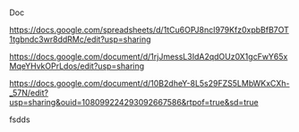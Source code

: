 # 

Doc 

https://docs.google.com/spreadsheets/d/1tCu6OPJ8ncI979Kfz0xpbBfB7OT1tgbndc3wr8ddRMc/edit?usp=sharing

https://docs.google.com/document/d/1rjJmessL3IdA2qdOUz0X1gcFwY65xMqeYHvkOPrLdos/edit?usp=sharing

https://docs.google.com/document/d/10B2dheY-8L5s29FZS5LMbWKxCXh-_57N/edit?usp=sharing&ouid=108099224293092667586&rtpof=true&sd=true





fsdds
